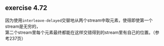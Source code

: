 ## exercise 4.72

因为使用```interleave-delayed```交替地从两个stream中取元素，使得即使第一个stream是无穷的，  
第二个stream里每个元素最终都能在这样交错得到的stream里有自己的位置。（参考237页）